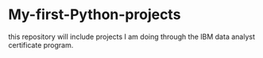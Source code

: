 # My-first-Python-projects
this repository will include projects I am doing through the IBM data analyst certificate program. 
